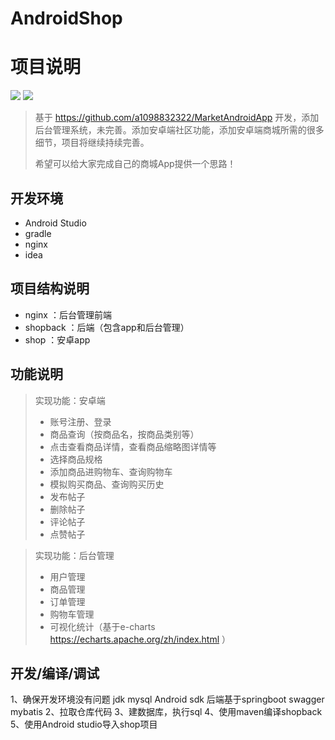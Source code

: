 # AndroidShop
# 项目说明
![](https://img.shields.io/badge/Api-23--26-green.svg)
![](https://img.shields.io/badge/License-Apache%202.0-orange.svg)

> 基于 https://github.com/a1098832322/MarketAndroidApp 开发，添加后台管理系统，未完善。添加安卓端社区功能，添加安卓端商城所需的很多细节，项目将继续持续完善。
>
> 希望可以给大家完成自己的商城App提供一个思路！

## 开发环境
* Android Studio
* gradle
* nginx
* idea

## 项目结构说明
* nginx ：后台管理前端
* shopback ：后端（包含app和后台管理）
* shop ：安卓app

## 功能说明
> 实现功能：安卓端
> * 账号注册、登录
> * 商品查询（按商品名，按商品类别等）
> * 点击查看商品详情，查看商品缩略图详情等
> * 选择商品规格 
> * 添加商品进购物车、查询购物车
> * 模拟购买商品、查询购买历史
> * 发布帖子
> * 删除帖子
> * 评论帖子
> * 点赞帖子

> 实现功能：后台管理
> * 用户管理
> * 商品管理
> * 订单管理
> * 购物车管理
> * 可视化统计（基于e-charts https://echarts.apache.org/zh/index.html ）


## 开发/编译/调试
1、确保开发环境没有问题  jdk mysql Android sdk 后端基于springboot swagger mybatis
2、拉取仓库代码 
3、建数据库，执行sql 
4、使用maven编译shopback
5、使用Android studio导入shop项目
